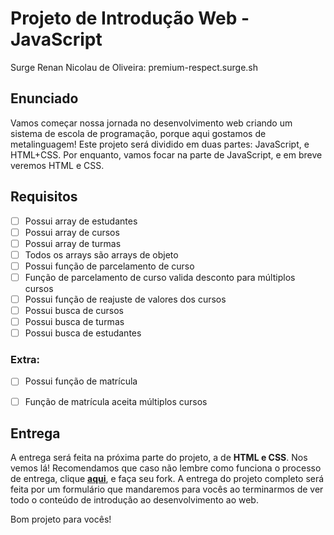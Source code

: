 # Projeto de Introdução Web - JavaScript
Surge Renan Nicolau de Oliveira: premium-respect.surge.sh
## Enunciado

Vamos começar nossa jornada no desenvolvimento web criando um sistema de escola de programação, porque aqui gostamos de metalinguagem!
Este projeto será dividido em duas partes: JavaScript, e HTML+CSS. Por enquanto, vamos focar na parte de JavaScript, e em breve veremos HTML e CSS.

## Requisitos

- [ ]  Possui array de estudantes
- [ ]  Possui array de cursos
- [ ]  Possui array de turmas
- [ ]  Todos os arrays são arrays de objeto
- [ ]  Possui função de parcelamento de curso
- [ ]  Função de parcelamento de curso valida desconto para múltiplos cursos
- [ ]  Possui função de reajuste de valores dos cursos
- [ ]  Possui busca de cursos
- [ ]  Possui busca de turmas
- [ ]  Possui busca de estudantes

### Extra:

- [ ]  Possui função de matrícula
- [ ]  Função de matrícula aceita múltiplos cursos


## Entrega
A entrega será feita na próxima parte do projeto, a de **HTML e CSS**. Nos vemos lá!
Recomendamos que caso não lembre como funciona o processo de entrega, clique [**aqui**](https://github.com/labenuexercicios/instrucoes-entrega), e faça seu fork. A entrega do projeto completo será feita por um formulário que mandaremos para vocês ao terminarmos de ver todo o conteúdo de introdução ao desenvolvimento ao web.

Bom projeto para vocês!

